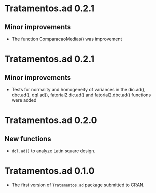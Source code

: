 # Tratamentos.ad 0.2.1
## Minor improvements
* The function ComparacaoMedias() was improvement

# Tratamentos.ad 0.2.1
## Minor improvements
* Tests for normality and homogeneity of variances in the dic.ad(), dbc.ad(), dql.ad(), fatorial2.dic.ad() and fatorial2.dbc.ad() functions were added 

# Tratamentos.ad 0.2.0
## New functions
* `dql.ad()` to analyze Latin square design.

# Tratamentos.ad 0.1.0
* The first version of `Tratamentos.ad` package submitted to CRAN.
